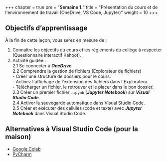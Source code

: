 +++
chapter = true
pre = "<b>Semaine 1.</b>"
title = "Présentation du cours et de l'environnement de travail (OneDrive, VS Code, Jupyter)"
weight = 10
+++

## Objectifs d’apprentissage

À la fin de cette leçon, vous serez en mesure de :

1. Connaître les objectifs du cours et les règlements du collège à respecter (Questionnaire interactif Kahoot).
2. Activité guidée :  
	2.1 Se connecter à ***OneDrive***  
	2.2 Comprendre la gestion de fichiers (Explorateur de fichiers)  
	       - Créer une structure de dossiers pour le cours.  
	       - Activez l'affichage de l’extension des fichiers dans l'Explorateur.  
	       - Télécharger un fichier, le retrouver et le placer dans le bon dossier.  
	2.3 Créer un premier fichier `.ipynb` (***Jupyter Notebook***) sur ***Visual Studio Code***.  
	2.4 Activer la sauvegarde automatique dans Visual Studio Code.  
	2.5 Créer et exécuter des cellules (code et texte) avec ***Jupyter Notebook*** dans Visual Studio Code.  

## Alternatives à Visual Studio Code (pour la maison)

* [Google Colab](https://python-a25.netlify.app/alternatives/google-colab/)
* [PyCharm](https://python-a25.netlify.app/alternatives/pycharm/)



